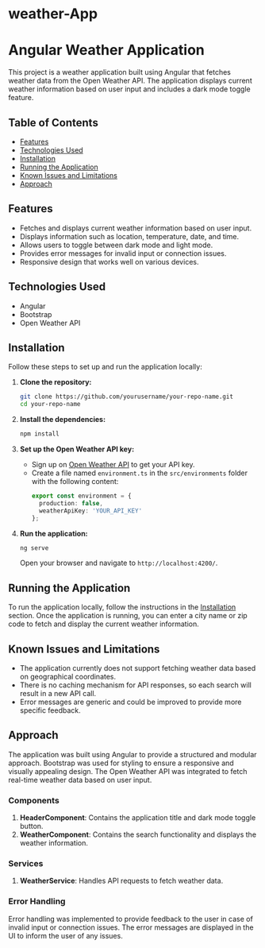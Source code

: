 # weather-App

# Angular Weather Application

This project is a weather application built using Angular that fetches weather data from the Open Weather API. The application displays current weather information based on user input and includes a dark mode toggle feature.

## Table of Contents

- [Features](#features)
- [Technologies Used](#technologies-used)
- [Installation](#installation)
- [Running the Application](#running-the-application)
- [Known Issues and Limitations](#known-issues-and-limitations)
- [Approach](#approach)
  

## Features

- Fetches and displays current weather information based on user input.
- Displays information such as location, temperature, date, and time.
- Allows users to toggle between dark mode and light mode.
- Provides error messages for invalid input or connection issues.
- Responsive design that works well on various devices.

## Technologies Used

- Angular
- Bootstrap
- Open Weather API

## Installation

Follow these steps to set up and run the application locally:

1. **Clone the repository:**
   ```bash
   git clone https://github.com/yourusername/your-repo-name.git
   cd your-repo-name
   ```

2. **Install the dependencies:**
   ```bash
   npm install
   ```

3. **Set up the Open Weather API key:**
   - Sign up on [Open Weather API](https://openweathermap.org/api) to get your API key.
   - Create a file named `environment.ts` in the `src/environments` folder with the following content:
     ```typescript
     export const environment = {
       production: false,
       weatherApiKey: 'YOUR_API_KEY'
     };
     ```

4. **Run the application:**
   ```bash
   ng serve
   ```
   Open your browser and navigate to `http://localhost:4200/`.

## Running the Application

To run the application locally, follow the instructions in the [Installation](#installation) section. Once the application is running, you can enter a city name or zip code to fetch and display the current weather information.

## Known Issues and Limitations

- The application currently does not support fetching weather data based on geographical coordinates.
- There is no caching mechanism for API responses, so each search will result in a new API call.
- Error messages are generic and could be improved to provide more specific feedback.

## Approach

The application was built using Angular to provide a structured and modular approach. Bootstrap was used for styling to ensure a responsive and visually appealing design. The Open Weather API was integrated to fetch real-time weather data based on user input.

### Components

1. **HeaderComponent**: Contains the application title and dark mode toggle button.
2. **WeatherComponent**: Contains the search functionality and displays the weather information.

### Services

1. **WeatherService**: Handles API requests to fetch weather data.

### Error Handling

Error handling was implemented to provide feedback to the user in case of invalid input or connection issues. The error messages are displayed in the UI to inform the user of any issues.
